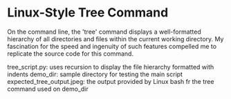 # Linux-Style Tree Command

On the command line, the 'tree' command displays a well-formatted hierarchy of all directories and files within the current working directory.
My fascination for the speed and ingenuity of such features compelled me to replicate the source code for this command.

tree_script.py: uses recursion to display the file hierarchy formatted with indents
demo_dir: sample directory for testing the main script
expected_tree_output.jpeg: the output provided by Linux bash fr the tree command used on demo_dir
